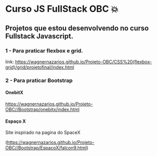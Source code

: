 # Curso JS FullStack OBC :boom:

## Projetos que estou desenvolvendo no curso Fullstack Javascript.

### 1 - Para praticar flexbox e grid. 

link: https://wagnernazarios.github.io/Projeto-OBC/CSS%20(flexbox-grid)/grid/projetofinal/index.html

### 2 - Para praticar Bootstrap

#### OnebitX

https://wagnernazarios.github.io/Projeto-OBC//Bootstrap/onebitx/index.html

#### Espaço X
Site inspirado na pagina do SpaceX

(https://wagnernazarios.github.io/Projeto-OBC//Bootstrap/EspacoX/falcon9.html)

